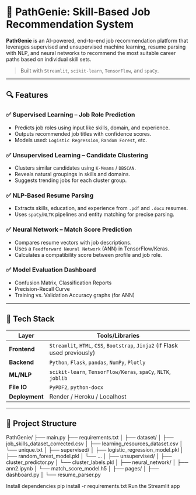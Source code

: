 # 🚀 PathGenie: Skill-Based Job Recommendation System

**PathGenie** is an AI-powered, end-to-end job recommendation platform that leverages supervised and unsupervised machine learning, resume parsing with NLP, and neural networks to recommend the most suitable career paths based on individual skill sets.

> Built with `Streamlit`, `scikit-learn`, `TensorFlow`, and `spaCy`.

---

## 🔍 Features

### ✅ Supervised Learning – Job Role Prediction
- Predicts job roles using input like skills, domain, and experience.
- Outputs recommended job titles with confidence scores.
- Models used: `Logistic Regression`, `Random Forest`, etc.

### ✅ Unsupervised Learning – Candidate Clustering
- Clusters similar candidates using `K-Means` / `DBSCAN`.
- Reveals natural groupings in skills and domains.
- Suggests trending jobs for each cluster group.

### ✅ NLP-Based Resume Parsing
- Extracts skills, education, and experience from `.pdf` and `.docx` resumes.
- Uses `spaCy`/`NLTK` pipelines and entity matching for precise parsing.

### ✅ Neural Network – Match Score Prediction
- Compares resume vectors with job descriptions.
- Uses a `Feedforward Neural Network` (ANN) in TensorFlow/Keras.
- Calculates a compatibility score between profile and job role.

### ✅ Model Evaluation Dashboard
- Confusion Matrix, Classification Reports
- Precision-Recall Curve
- Training vs. Validation Accuracy graphs (for ANN)

---

## 🧱 Tech Stack

| Layer        | Tools/Libraries                                                                 |
|--------------|----------------------------------------------------------------------------------|
| **Frontend** | `Streamlit`, `HTML`, `CSS`, `Bootstrap`, `Jinja2` (if Flask used previously)    |
| **Backend**  | `Python`, `Flask`, `pandas`, `NumPy`, `Plotly`                                  |
| **ML/NLP**   | `scikit-learn`, `TensorFlow/Keras`, `spaCy`, `NLTK`, `joblib`                   |
| **File IO**  | `PyPDF2`, `python-docx`                                                         |
| **Deployment** | Render / Heroku / Localhost                                                   |

---

## 📁 Project Structure

PathGenie/
├── main.py
├── requirements.txt
│
├── dataset/
│ ├── job_skills_dataset_corrected.csv
│ ├── learning_resources_dataset.csv
│ └── unique.txt
│
├── supervised/
│ ├── logistic_regression_model.pkl
│ ├── random_forest_model.pkl
│ └── ...
│
├── unsupervised/
│ ├── cluster_predictor.py
│ └── cluster_labels.pkl
│
├── neural_network/
│ ├── ann2.ipynb
│ └── match_score_model.h5
│
├── pages/
│ ├── dashboard.py
│ └── resume_parser.py

Install dependencies
pip install -r requirements.txt
Run the Streamlit app

